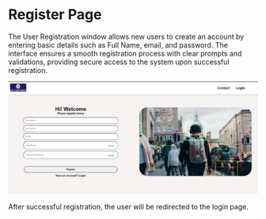 # Register Page

The User Registration window allows new users to create an account by entering basic details such as Full Name, email, and password. The interface ensures a smooth registration process with clear prompts and validations, providing secure access to the system upon successful registration.

![Register Page](./images/register_page.png)

After successful registration, the user will be redirected to the login page.
